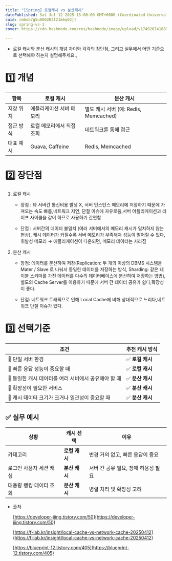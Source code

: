 ```yaml
---
title: "[Spring] 로컬캐시 vs 분산캐시"
datePublished: Sat Jul 12 2025 15:00:00 GMT+0000 (Coordinated Universal Time)
cuid: cmbob7g5u000202l21m6q02jt
slug: spring-vs-1
cover: https://cdn.hashnode.com/res/hashnode/image/upload/v1749267418892/8e48bc87-5236-4d76-85e7-67271371c08f.png

---
```


* 로컬 캐시와 분산 캐시의 개념 차이와 각각의 장단점, 그리고 실무에서 어떤 기준으로 선택해야 하는지 설명해주세요.,
    

# 1️⃣ 개념

| 항목 | 로컬 캐시 | 분산 캐시 |
| --- | --- | --- |
| 저장 위치 | 애플리케이션 서버 메모리 | 별도 캐시 서버 (예: Redis, Memcached) |
| 접근 방식 | 로컬 메모리에서 직접 조회 | 네트워크를 통해 접근 |
| 대표 예시 | Guava, Caffeine | Redis, Memcached |

# 2️⃣ 장단점

1. 로컬 캐시
    
    * 장점 : 타 서버간 통신비용 발생 X, 서버 인스턴스 메모리에 저장하기 때문에 가져오는 속도 빠름,네트워크 지연, 단절 이슈에 자유로움,서버 어플리케이션과 라이프 사이클을 같이 하므로 사용하기 간편함
        
    * 단점 : 서버간의 데이터 불일치 (여러 서버에서의 메모리 캐시가 일치하지 않는 현상), 캐시 데이터가 커질수록 서버 메모리가 부족해져 성능이 떨어질 수 있다,휘발성 메모리 → 애플리케이션이 다운되면, 메모리 데이터는 사라짐
        
2. 분산 캐시
    
    * 장점: 데이터를 분산하여 저장(Replication: 두 개의 이상의 DBMS 시스템을 Mater / Slave 로 나눠서 동일한 데이터를 저장하는 방식, Sharding: 같은 테이블 스키마를 가진 데이터를 다수의 데이터베이스에 분산하여 저장하는 방법),별도의 Cache Server를 이용하기 때문에 서버 간 데이터 공유가 쉽다,확장성이 좋다.
        
    * 단점: 네트워크 트래픽으로 인해 Local Cache에 비해 상대적으로 느리다,네트워크 단절 이슈가 있다.
        

# 3️⃣ 선택기준

| 조건 | 추천 캐시 방식 |
| --- | --- |
| 🔸 단일 서버 환경 | ✅ **로컬 캐시** |
| 🔸 빠른 응답 성능이 중요할 때 | ✅ **로컬 캐시** |
| 🔸 동일한 캐시 데이터를 여러 서버에서 공유해야 할 때 | ✅ **분산 캐시** |
| 🔸 확장성이 필요한 서비스 | ✅ **분산 캐시** |
| 🔸 캐시 데이터 크기가 크거나 일관성이 중요할 때 | ✅ **분산 캐시** |

## ✅ 실무 예시

| 상황 | 캐시 선택 | 이유 |
| --- | --- | --- |
| 카테고리 | **로컬 캐시** | 변경 거의 없고, 빠른 응답이 중요 |
| 로그인 사용자 세션 캐싱 | **분산 캐시** | 서버 간 공유 필요, 장애 허용성 필요 |
| 대용량 랭킹 데이터 조회 | **분산 캐시** | 병렬 처리 및 확장성 고려 |

* 출처
    
    [https://developer-jiing.tistory.com/50](https://developer-jiing.tistory.com/50)
    
    [https://f-lab.kr/insight/local-cache-vs-network-cache-20250412](https://f-lab.kr/insight/local-cache-vs-network-cache-20250412)
    
    [https://blueprint-12.tistory.com/405](https://blueprint-12.tistory.com/405)